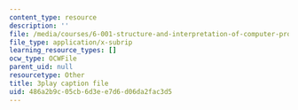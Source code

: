 ```yaml
---
content_type: resource
description: ''
file: /media/courses/6-001-structure-and-interpretation-of-computer-programs-spring-2005/486a2b9c05cb6d3ee7d6d06da2fac3d5_DrFkf-T-6Co.srt
file_type: application/x-subrip
learning_resource_types: []
ocw_type: OCWFile
parent_uid: null
resourcetype: Other
title: 3play caption file
uid: 486a2b9c-05cb-6d3e-e7d6-d06da2fac3d5
---
```

